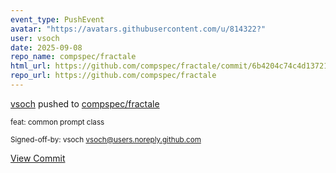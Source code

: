 ```yaml
---
event_type: PushEvent
avatar: "https://avatars.githubusercontent.com/u/814322?"
user: vsoch
date: 2025-09-08
repo_name: compspec/fractale
html_url: https://github.com/compspec/fractale/commit/6b4204c74c4d13721eb0b907b026d71cc174bd21
repo_url: https://github.com/compspec/fractale
---
```


<a href='https://github.com/vsoch' target='_blank'>vsoch</a> pushed to <a href='https://github.com/compspec/fractale' target='_blank'>compspec/fractale</a>

<small>feat: common prompt class

Signed-off-by: vsoch <vsoch@users.noreply.github.com></small>

<a href='https://github.com/compspec/fractale/commit/6b4204c74c4d13721eb0b907b026d71cc174bd21' target='_blank'>View Commit</a>
